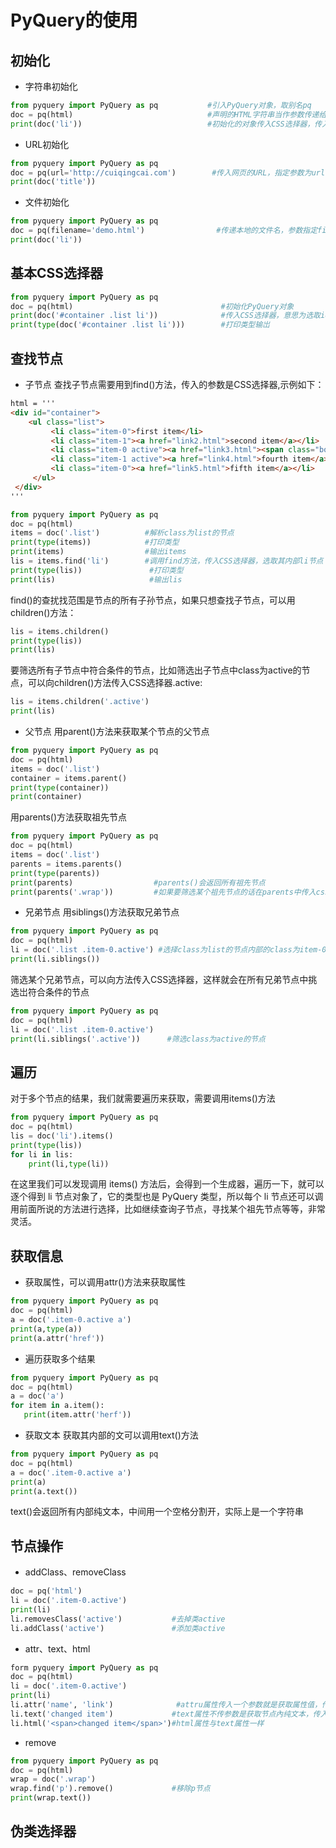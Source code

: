 # PyQuery的使用
## 初始化
* 字符串初始化
```python
from pyquery import PyQuery as pq           #引入PyQuery对象，取别名pq
doc = pq(html)                              #声明的HTML字符串当作参数传递给PyQuery，就成功完成了初始化
print(doc('li'))                            #初始化的对象传入CSS选择器，传入li节点，就会选择所有li节点，打印输出li节点的HTML文本。
```

* URL初始化
```python
from pyquery import PyQuery as pq            
doc = pq(url='http://cuiqingcai.com')        #传入网页的URL，指定参数为url，相当于pq(requests.get('http://cuiqingcai.com').text)
print(doc('title'))
```

* 文件初始化
```python
from pyquery import PyQuery as pq
doc = pq(filename='demo.html')                #传递本地的文件名，参数指定filename即可
print(doc('li'))
```


## 基本CSS选择器
```python
from pyquery import PyQuery as pq
doc = pq(html)                                 #初始化PyQuery对象
print(doc('#container .list li'))              #传入CSS选择器，意思为选取id为container内部的class为list内部的所有li节点
print(type(doc('#container .list li')))        #打印类型输岀
```


## 查找节点
* 子节点
查找子节点需要用到find()方法，传入的参数是CSS选择器,示例如下：
```HTML
html = '''
<div id="container">
    <ul class="list">
         <li class="item-0">first item</li>
         <li class="item-1"><a href="link2.html">second item</a></li>
         <li class="item-0 active"><a href="link3.html"><span class="bold">third item</span></a></li>
         <li class="item-1 active"><a href="link4.html">fourth item</a></li>
         <li class="item-0"><a href="link5.html">fifth item</a></li>
     </ul>
 </div>
'''
```
```python
from pyquery import PyQuery as pq
doc = pq(html)
items = doc('.list')          #解析class为list的节点
print(type(items))            #打印类型
print(items)                  #输出items
lis = items.find('li')        #调用find方法，传入CSS选择器，选取其内部li节点
print(type(lis))               #打印类型
print(lis)                     #输出lis
```

find()的查扰找范围是节点的所有子孙节点，如果只想查找子节点，可以用children()方法：
```python
lis = items.children()
print(type(lis))
print(lis)
```

要筛选所有子节点中符合条件的节点，比如筛选出子节点中class为active的节点，可以向children()方法传入CSS选择器.active:
```python
lis = items.children('.active')
print(lis)
```

* 父节点
用parent()方法来获取某个节点的父节点
```python
from pyquery import PyQuery as pq
doc = pq(html)
items = doc('.list')
container = items.parent()
print(type(container))
print(container)
```

用parents()方法获取祖先节点
```python
from pyquery import PyQuery as pq
doc = pq(html)
items = doc('.list')
parents = items.parents()
print(type(parents))
print(parents)                  #parents()会返回所有祖先节点
print(parents('.wrap'))         #如果要筛选某个祖先节点的话在parents中传入css选择器即可
```

* 兄弟节点
用siblings()方法获取兄弟节点
```python
from pyquery import PyQuery as pq
doc = pq(html)
li = doc('.list .item-0.active') #选择class为list的节点内部的class为item-0和active的节点
print(li.siblings())             
```
筛选某个兄弟节点，可以向方法传入CSS选择器，这样就会在所有兄弟节点中挑选岀符合条件的节点
```python
from pyquery import PyQuery as pq
doc = pq(html)
li = doc('.list .item-0.active')
print(li.siblings('.active'))      #筛选class为active的节点
```


## 遍历
对于多个节点的结果，我们就需要遍历来获取，需要调用items()方法
```python
from pyquery import PyQuery as pq
doc = pq(html)
lis = doc('li').items()
print(type(lis))
for li in lis:
    print(li,type(li))
```
在这里我们可以发现调用 items() 方法后，会得到一个生成器，遍历一下，就可以逐个得到 li 节点对象了，它的类型也是 PyQuery 类型，所以每个 li 节点还可以调用前面所说的方法进行选择，比如继续查询子节点，寻找某个祖先节点等等，非常灵活。


## 获取信息
* 获取属性，可以调用attr()方法来获取属性
```python
from pyquery import PyQuery as pq
doc = pq(html)
a = doc('.item-0.active a')
print(a,type(a))
print(a.attr('href'))
```
* 遍历获取多个结果
```python
from pyquery import PyQuery as pq
doc = pq(html)
a = doc('a')
for item in a.item():
   print(item.attr('herf'))
```

* 获取文本
获取其内部的文可以调用text()方法
```python
from pyquery import PyQuery as pq
doc = pq(html)
a = doc('.item-0.active a')
print(a)
print(a.text())
```
text()会返回所有内部纯文本，中间用一个空格分割开，实际上是一个字符串


## 节点操作
* addClass、removeClass
```python
doc = pq('html')
li = doc('.item-0.active')
print(li)
li.removesClass('active')           #去掉类active
li.addClass('active')               #添加类active
```

* attr、text、html
```python
form pyquery import PyQuery as pq
doc = pq(html)
li = doc('.item-0.active')
print(li)
li.attr('name', 'link')              #attru属性传入一个参数就是获取属性值，传入两个参数可以用来修改属性值
li.text('changed item')             #text属性不传参数是获取节点內纯文本，传入参数则是赋值
li.html('<span>changed item</span>')#html属性与text属性一样
```

* remove
```python
from pyquery import PyQuery as pq
doc = pq(html)
wrap = doc('.wrap')
wrap.find('p').remove()             #移除p节点
print(wrap.text())
```


## 伪类选择器